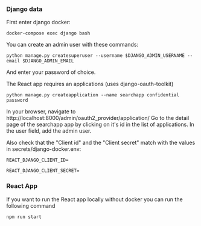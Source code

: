 ### Django data

First enter django docker:

`docker-compose exec django bash`

You can create an admin user with these commands:

`python manage.py createsuperuser --username $DJANGO_ADMIN_USERNAME --email $DJANGO_ADMIN_EMAIL`

And enter your password of choice.

The React app requires an applications (uses django-oauth-toolkit)

`python manage.py createapplication --name searchapp confidential password`

In your browser, navigate to http://localhost:8000/admin/oauth2_provider/application/ Go to the detail page of the
searchapp app by clicking on it's id in the list of applications. In the user field, add the admin user.

Also check that the "Client id" and the "Client secret" match with the values in secrets/django-docker.env:

`REACT_DJANGO_CLIENT_ID= `

`REACT_DJANGO_CLIENT_SECRET=`

### React App

If you want to run the React app locally without docker you can run the following command

`npm run start`
